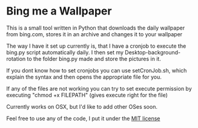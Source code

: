 # Bing me a Wallpaper

This is a small tool written in Python that downloads the daily wallpaper from bing.com, stores it in an archive 
and changes it to your wallpaper

The way I have it set up currently is, that I have a cronjob to execute the bing.py script automatically daily. I then set my Desktop-background-rotation to the folder bing.py made and store the pictures in it.

If you dont know how to set cronjobs you can use setCronJob.sh, which explain the syntax and then opens the appropriate file for you.

If any of the files are not working you can try to set execute permission by executing "chmod +x FILEPATH" (gives execute right for the file)

Currently works on OSX, but I'd like to add other OSes soon.

Feel free to use any of the code, I put it under the [MIT license](http://opensource.org/licenses/MIT)
